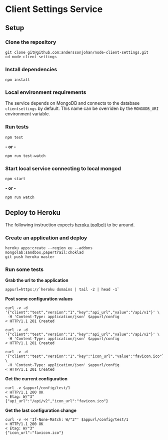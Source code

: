# Client Settings Service

## Setup

### Clone the repository

```
git clone git@github.com:anderssonjohan/node-client-settings.git
cd node-client-settings
```

### Install dependencies

```
npm install
```


### Local environment requirements

The service depends on MongoDB and connects to the database `clientsettings` by
default. This name can be overriden by the `MONGODB_URI` environment variable.

### Run tests

```
npm test
```

**- or -**

```
npm run test-watch
```

### Start local service connecting to local mongod

```
npm start
```

**- or -**

```
npm run watch
```

## Deploy to Heroku

The following instruction expects [heroku toolbelt](https://devcenter.heroku.com/articles/heroku-cli)
to be around.

### Create an application and deploy

```
heroku apps:create --region eu --addons mongolab:sandbox,papertrail:choklad
git push heroku master

```

### Run some tests

**Grab the url to the application**

```
appurl=https://`heroku domains | tail -2 | head -1`
```

**Post some configuration values**

```
curl -v -d '{"client":"test","version":"1","key":"api_url","value":"/api/v1"}' \
 -H 'Content-Type: application/json' $appurl/config
< HTTP/1.1 201 Created
```

```
curl -v -d '{"client":"test","version":"1","key":"api_url","value":"/api/v2"}' \
 -H 'Content-Type: application/json' $appurl/config
< HTTP/1.1 201 Created
```

```
curl -v -d '{"client":"test","version":"1","key":"icon_url","value":"favicon.ico"}' \
 -H 'Content-Type: application/json' $appurl/config
< HTTP/1.1 201 Created
```

**Get the current configuration**

```
curl -v $appurl/config/test/1
< HTTP/1.1 200 OK
< Etag: W/"3"
{"api_url":"/api/v2","icon_url":"favicon.ico"}
```

**Get the last configuration change**

```
curl -v -H 'If-None-Match: W/"2"' $appurl/config/test/1
< HTTP/1.1 200 OK
< Etag: W/"3"
{"icon_url":"favicon.ico"}
```
